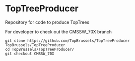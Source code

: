 TopTreeProducer
===============

Repository for code to produce TopTrees

For developer to check out the CMSSW_70X branch

~~~
git clone https://github.com/TopBrussels/TopTreeProducer TopBrussels/TopTreeProducer
cd TopBrussels/TopTreeProducer/
git checkout CMSSW_70X
~~~
